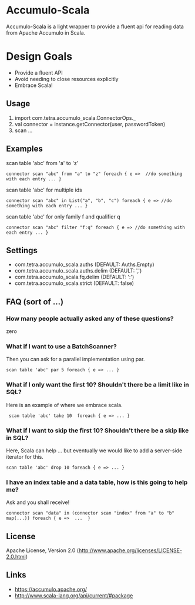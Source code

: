 # Accumulo-Scala
Accumulo-Scala is a light wrapper to provide a fluent api for reading data from Apache Accumulo in Scala.

# Design Goals
* Provide a fluent API
* Avoid needing to close resources explicitly
* Embrace Scala!

## Usage
1. import com.tetra.accumulo_scala.ConnectorOps._
2. val connector = instance.getConnector(user, passwordToken)
3. scan ...

## Examples
scan table 'abc' from 'a' to 'z'

`
connector scan "abc" from "a" to "z" foreach { e => 
  //do something with each entry ...
}
`

scan table 'abc' for multiple ids

`
connector scan "abc" in List("a", "b", "c") foreach { e =>
  //do something with each entry ...
}
`

scan table 'abc' for only family f and qualifier q

`
connector scan "abc" filter "f:q" foreach { e =>
  //do something with each entry ...
}
`

## Settings
* com.tetra.accumulo_scala.auths         (DEFAULT: Auths.Empty)
* com.tetra.accumulo_scala.auths.delim   (DEFAULT: ',')
* com.tetra.accumulo_scala.fq.delim      (DEFAULT: ':')
* com.tetra.accumulo_scala.strict        (DEFAULT: false)

## FAQ (sort of ...)
### How many people actually asked any of these questions?
zero

### What if I want to use a BatchScanner?
Then you can ask for a parallel implementation using par.

`
scan table 'abc' par 5 foreach { e => ... }
`

### What if I only want the first 10?  Shouldn't there be a limit like in SQL?
Here is an example of where we embrace scala.

` 
scan table 'abc' take 10  foreach { e => ... }
`

### What if I want to skip the first 10? Shouldn't there be a skip like in SQL?
Here, Scala can help ... but eventually we would like to add a server-side iterator for this.

`
scan table 'abc' drop 10 foreach { e => ... }
`

### I have an index table and a data table, how is this going to help me?
Ask and you shall receive!

`
connector scan "data" in (connector scan "index" from "a" to "b" map(...)) foreach { e => 
  ... 
}
`

## License
Apache License, Version 2.0 (http://www.apache.org/licenses/LICENSE-2.0.html)

## Links
* https://accumulo.apache.org/
* http://www.scala-lang.org/api/current/#package
